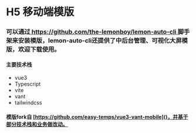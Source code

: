 # H5 移动端模版

### 可以通过[ https://github.com/the-lemonboy/lemon-auto-cli ]()脚手架来安装模版，lemon-auto-cli还提供了中后台管理、可视化大屏模版，欢迎下载使用。

#### 主要技术栈

* vue3
* Typescript
* vite
* vant
* tailwindcss

#### 模版fork自 [https://github.com/easy-temps/vue3-vant-mobile]()，并基于部分技术栈和业务做改动。
